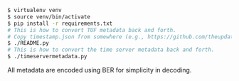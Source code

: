 ```Bash
$ virtualenv venv
$ source venv/bin/activate
$ pip install -r requirements.txt
# This is how to convert TUF metadata back and forth.
# Copy timestamp.json from somewhere (e.g., https://github.com/theupdateframework/tuf/blob/develop/examples/repository/metadata/timestamp.json).
$ ./README.py
# This is how to convert the time server metadata back and forth.
$ ./timeservermetadata.py
```

All metadata are encoded using BER for simplicity in decoding.
